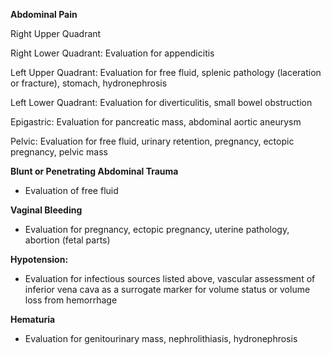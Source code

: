 **Abdominal Pain**

Right Upper Quadrant

Right Lower Quadrant: Evaluation for appendicitis

Left Upper Quadrant: Evaluation for free fluid, splenic pathology (laceration or fracture), stomach, hydronephrosis

Left Lower Quadrant: Evaluation for diverticulitis, small bowel obstruction

Epigastric: Evaluation for pancreatic mass, abdominal aortic aneurysm

Pelvic: Evaluation for free fluid, urinary retention, pregnancy, ectopic pregnancy, pelvic mass

**Blunt or Penetrating Abdominal Trauma**

- Evaluation of free fluid

**Vaginal Bleeding**

- Evaluation for pregnancy, ectopic pregnancy, uterine pathology, abortion (fetal parts)

**Hypotension:**

- Evaluation for infectious sources listed above, vascular assessment of inferior vena cava as a surrogate marker for volume status or volume loss from hemorrhage

**Hematuria**

- Evaluation for genitourinary mass, nephrolithiasis, hydronephrosis